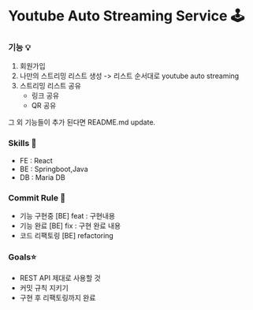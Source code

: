 # Youtube Auto Streaming Service 🕹

### 기능 💡
1. 회원가입
2. 나만의 스트리밍 리스트 생성  -> 리스트 순서대로 youtube auto streaming
3. 스트리밍 리스트 공유 
   - 링크 공유
   - QR 공유 
   
그 외 기능들이 추가 된다면 README.md update.


### Skills 🌱
- FE : React 
- BE : Springboot,Java
- DB : Maria DB


### Commit Rule 🔐
- 기능 구현중 [BE] feat : 구현내용 
- 기능 완료   [BE] fix :  구현 완료 내용
- 코드 리팩토링 [BE] refactoring 


### Goals⭐️
- REST API 제대로 사용할 것
- 커밋 규칙 지키기 
- 구현 후 리팩토링까지 완료


